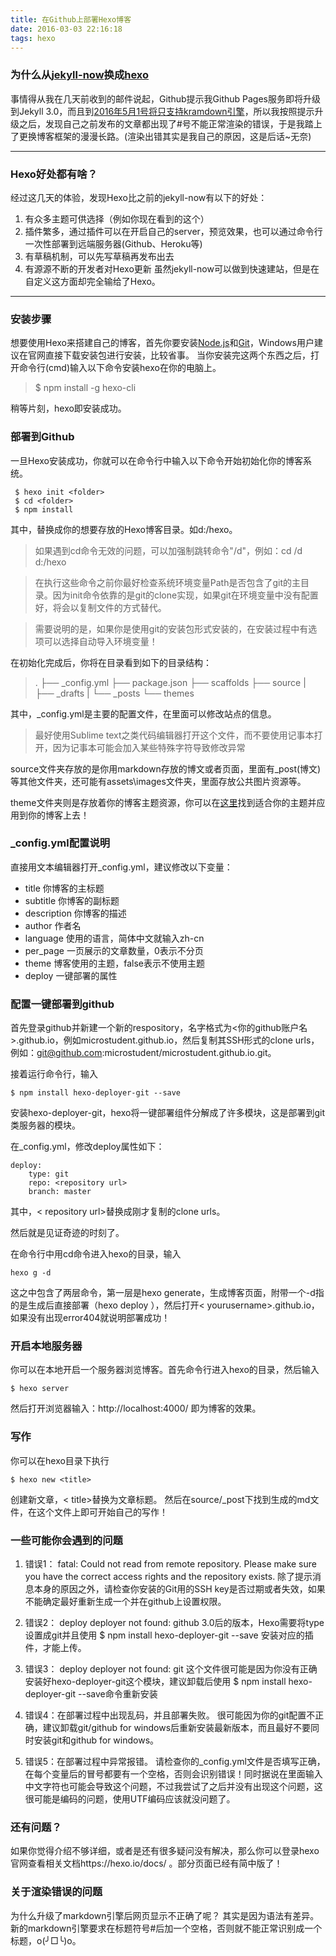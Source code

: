 ```yaml
---
title: 在Github上部署Hexo博客
date: 2016-03-03 22:16:18
tags: hexo
---
```


### 为什么从[jekyll-now][1]换成[hexo][2]
事情得从我在几天前收到的邮件说起，Github提示我Github Pages服务即将升级到Jekyll 3.0，而且到[2016年5月1号将只支持kramdown引擎][3]，所以我按照提示升级之后，发现自己之前发布的文章都出现了#号不能正常渲染的错误，于是我踏上了更换博客框架的漫漫长路。(渲染出错其实是我自己的原因，这是后话~无奈)
<!-- more -->


----------


### Hexo好处都有啥？
经过这几天的体验，发现Hexo比之前的jekyll-now有以下的好处：
 1. 有众多主题可供选择（例如你现在看到的这个）
 2. 插件繁多，通过插件可以在开启自己的server，预览效果，也可以通过命令行一次性部署到远端服务器(Github、Heroku等)
 3. 有草稿机制，可以先写草稿再发布出去
 4. 有源源不断的开发者对Hexo更新
虽然jekyll-now可以做到快速建站，但是在自定义这方面却完全输给了Hexo。


----------


### 安装步骤
想要使用Hexo来搭建自己的博客，首先你要安装[Node.js][4]和[Git][5]，Windows用户建议在官网直接下载安装包进行安装，比较省事。
当你安装完这两个东西之后，打开命令行(cmd)输入以下命令安装hexo在你的电脑上。

> $ npm install -g hexo-cli

稍等片刻，hexo即安装成功。

### 部署到Github
一旦Hexo安装成功，你就可以在命令行中输入以下命令开始初始化你的博客系统。

     $ hexo init <folder>
     $ cd <folder>
     $ npm install
     
其中，<folder>替换成你的想要存放的Hexo博客目录。如d:/hexo。

> 如果遇到cd命令无效的问题，可以加强制跳转命令"/d"，例如：cd /d d:/hexo

> 在执行这些命令之前你最好检查系统环境变量Path是否包含了git的主目录。因为init命令依靠的是git的clone实现，如果git在环境变量中没有配置好，将会以复制文件的方式替代。

> 需要说明的是，如果你是使用git的安装包形式安装的，在安装过程中有选项可以选择自动导入环境变量！

在初始化完成后，你将在<folder>目录看到如下的目录结构：

> .
├── _config.yml
├── package.json
├── scaffolds
├── source
|   ├── _drafts
|   └── _posts
└── themes

其中，_config.yml是主要的配置文件，在里面可以修改站点的信息。

> 最好使用Sublime text之类代码编辑器打开这个文件，而不要使用记事本打开，因为记事本可能会加入某些特殊字符导致修改异常

source文件夹存放的是你用markdown存放的博文或者页面，里面有_post(博文)等其他文件夹，还可能有assets\images文件夹，里面存放公共图片资源等。

theme文件夹则是存放着你的博客主题资源，你可以在[这里][6]找到适合你的主题并应用到你的博客上去！

### _config.yml配置说明
直接用文本编辑器打开_config.yml，建议修改以下变量：

 - title 你博客的主标题
 - subtitle 你博客的副标题
 - description 你博客的描述
 - author 作者名
 - language 使用的语言，简体中文就输入zh-cn
 - per_page 一页展示的文章数量，0表示不分页
 - theme 博客使用的主题，false表示不使用主题
 - deploy 一键部署的属性

### 配置一键部署到github
首先登录github并新建一个新的respository，名字格式为<你的github账户名>.github.io，例如microstudent.github.io，然后复制其SSH形式的clone urls，例如：git@github.com:microstudent/microstudent.github.io.git。

接着运行命令行，输入

    $ npm install hexo-deployer-git --save

安装hexo-deployer-git，hexo将一键部署组件分解成了许多模块，这是部署到git类服务器的模块。

在_config.yml，修改deploy属性如下：

    deploy:
        type: git
        repo: <repository url>
        branch: master

其中，< repository url>替换成刚才复制的clone urls。

然后就是见证奇迹的时刻了。

在命令行中用cd命令进入hexo的目录，输入

    hexo g -d
    
这之中包含了两层命令，第一层是hexo generate，生成博客页面，附带一个-d指的是生成后直接部署（hexo deploy
），然后打开< yourusername>.github.io，如果没有出现error404就说明部署成功！

### 开启本地服务器
你可以在本地开启一个服务器浏览博客。首先命令行进入hexo的目录，然后输入

    $ hexo server

然后打开浏览器输入：http://localhost:4000/ 即为博客的效果。

### 写作
你可以在hexo目录下执行

    $ hexo new <title>

创建新文章，< title>替换为文章标题。
然后在source/_post下找到生成的md文件，在这个文件上即可开始自己的写作！
### 一些可能你会遇到的问题

 1. 错误1：
    fatal: Could not read from remote repository.
    Please make sure you have the correct access rights
    and the repository exists.
除了提示消息本身的原因之外，请检查你安装的Git用的SSH key是否过期或者失效，如果不能确定最好重新生成一个并在github上设置权限。
 2. 错误2：
    deploy deployer not found: github
3.0后的版本，Hexo需要将type设置成git并且使用
    $ npm install hexo-deployer-git --save
安装对应的插件，才能上传。

 3. 错误3：
    deploy deployer not found: git
这个文件很可能是因为你没有正确安装好hexo-deployer-git这个模块，建议卸载后使用  $ npm install hexo-deployer-git --save命令重新安装
 4. 错误4：在部署过程中出现乱码，并且部署失败。
很可能因为你的git配置不正确，建议卸载git/github for windows后重新安装最新版本，而且最好不要同时安装git和github for windows。
 5. 错误5：在部署过程中异常报错。
请检查你的_config.yml文件是否填写正确，在每个变量后的冒号都要有一个空格，否则会识别错误！同时据说在里面输入中文字符也可能会导致这个问题，不过我尝试了之后并没有出现这个问题，这很可能是编码的问题，使用UTF编码应该就没问题了。


### 还有问题？ 
如果你觉得介绍不够详细，或者是还有很多疑问没有解决，那么你可以登录hexo官网查看相关文档https://hexo.io/docs/  。部分页面已经有简中版了！

### 关于渲染错误的问题
为什么升级了markdown引擎后网页显示不正确了呢？
其实是因为语法有差异。
新的markdown引擎要求在标题符号#后加一个空格，否则就不能正常识别成一个标题，o(╯□╰)o。

  [1]: https://github.com/barryclark/jekyll-now
  [2]: https://hexo.io
  [3]: https://github.com/blog/2100-github-pages-now-faster-and-simpler-with-jekyll-3-0
  [4]: https://nodejs.org/en/
  [5]: http://git-scm.com/
  [6]: https://hexo.io/themes/
